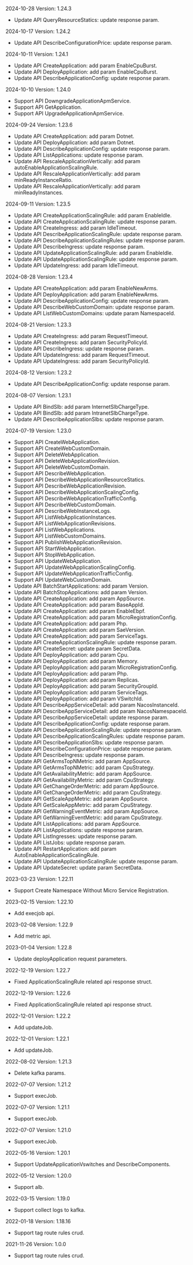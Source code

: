2024-10-28 Version: 1.24.3
- Update API QueryResourceStatics: update response param.


2024-10-17 Version: 1.24.2
- Update API DescribeConfigurationPrice: update response param.


2024-10-11 Version: 1.24.1
- Update API CreateApplication: add param EnableCpuBurst.
- Update API DeployApplication: add param EnableCpuBurst.
- Update API DescribeApplicationConfig: update response param.


2024-10-10 Version: 1.24.0
- Support API DowngradeApplicationApmService.
- Support API GetApplication.
- Support API UpgradeApplicationApmService.


2024-09-24 Version: 1.23.6
- Update API CreateApplication: add param Dotnet.
- Update API DeployApplication: add param Dotnet.
- Update API DescribeApplicationConfig: update response param.
- Update API ListApplications: update response param.
- Update API RescaleApplicationVertically: add param autoEnableApplicationScalingRule.
- Update API RescaleApplicationVertically: add param minReadyInstanceRatio.
- Update API RescaleApplicationVertically: add param minReadyInstances.


2024-09-11 Version: 1.23.5
- Update API CreateApplicationScalingRule: add param EnableIdle.
- Update API CreateApplicationScalingRule: update response param.
- Update API CreateIngress: add param IdleTimeout.
- Update API DescribeApplicationScalingRule: update response param.
- Update API DescribeApplicationScalingRules: update response param.
- Update API DescribeIngress: update response param.
- Update API UpdateApplicationScalingRule: add param EnableIdle.
- Update API UpdateApplicationScalingRule: update response param.
- Update API UpdateIngress: add param IdleTimeout.


2024-08-28 Version: 1.23.4
- Update API CreateApplication: add param EnableNewArms.
- Update API DeployApplication: add param EnableNewArms.
- Update API DescribeApplicationConfig: update response param.
- Update API DescribeWebCustomDomain: update response param.
- Update API ListWebCustomDomains: update param NamespaceId.


2024-08-21 Version: 1.23.3
- Update API CreateIngress: add param RequestTimeout.
- Update API CreateIngress: add param SecurityPolicyId.
- Update API DescribeIngress: update response param.
- Update API UpdateIngress: add param RequestTimeout.
- Update API UpdateIngress: add param SecurityPolicyId.


2024-08-12 Version: 1.23.2
- Update API DescribeApplicationConfig: update response param.


2024-08-07 Version: 1.23.1
- Update API BindSlb: add param InternetSlbChargeType.
- Update API BindSlb: add param IntranetSlbChargeType.
- Update API DescribeApplicationSlbs: update response param.


2024-07-19 Version: 1.23.0
- Support API CreateWebApplication.
- Support API CreateWebCustomDomain.
- Support API DeleteWebApplication.
- Support API DeleteWebApplicationRevision.
- Support API DeleteWebCustomDomain.
- Support API DescribeWebApplication.
- Support API DescribeWebApplicationResourceStatics.
- Support API DescribeWebApplicationRevision.
- Support API DescribeWebApplicationScalingConfig.
- Support API DescribeWebApplicationTrafficConfig.
- Support API DescribeWebCustomDomain.
- Support API DescribeWebInstanceLogs.
- Support API ListWebApplicationInstances.
- Support API ListWebApplicationRevisions.
- Support API ListWebApplications.
- Support API ListWebCustomDomains.
- Support API PublishWebApplicationRevision.
- Support API StartWebApplication.
- Support API StopWebApplication.
- Support API UpdateWebApplication.
- Support API UpdateWebApplicationScalingConfig.
- Support API UpdateWebApplicationTrafficConfig.
- Support API UpdateWebCustomDomain.
- Update API BatchStartApplications: add param Version.
- Update API BatchStopApplications: add param Version.
- Update API CreateApplication: add param AppSource.
- Update API CreateApplication: add param BaseAppId.
- Update API CreateApplication: add param EnableEbpf.
- Update API CreateApplication: add param MicroRegistrationConfig.
- Update API CreateApplication: add param Php.
- Update API CreateApplication: add param SaeVersion.
- Update API CreateApplication: add param ServiceTags.
- Update API CreateApplicationScalingRule: update response param.
- Update API CreateSecret: update param SecretData.
- Update API DeployApplication: add param Cpu.
- Update API DeployApplication: add param Memory.
- Update API DeployApplication: add param MicroRegistrationConfig.
- Update API DeployApplication: add param Php.
- Update API DeployApplication: add param Replicas.
- Update API DeployApplication: add param SecurityGroupId.
- Update API DeployApplication: add param ServiceTags.
- Update API DeployApplication: add param VSwitchId.
- Update API DescribeAppServiceDetail: add param NacosInstanceId.
- Update API DescribeAppServiceDetail: add param NacosNamespaceId.
- Update API DescribeAppServiceDetail: update response param.
- Update API DescribeApplicationConfig: update response param.
- Update API DescribeApplicationScalingRule: update response param.
- Update API DescribeApplicationScalingRules: update response param.
- Update API DescribeApplicationSlbs: update response param.
- Update API DescribeConfigurationPrice: update response param.
- Update API DescribeIngress: update response param.
- Update API GetArmsTopNMetric: add param AppSource.
- Update API GetArmsTopNMetric: add param CpuStrategy.
- Update API GetAvailabilityMetric: add param AppSource.
- Update API GetAvailabilityMetric: add param CpuStrategy.
- Update API GetChangeOrderMetric: add param AppSource.
- Update API GetChangeOrderMetric: add param CpuStrategy.
- Update API GetScaleAppMetric: add param AppSource.
- Update API GetScaleAppMetric: add param CpuStrategy.
- Update API GetWarningEventMetric: add param AppSource.
- Update API GetWarningEventMetric: add param CpuStrategy.
- Update API ListApplications: add param AppSource.
- Update API ListApplications: update response param.
- Update API ListIngresses: update response param.
- Update API ListJobs: update response param.
- Update API RestartApplication: add param AutoEnableApplicationScalingRule.
- Update API UpdateApplicationScalingRule: update response param.
- Update API UpdateSecret: update param SecretData.


2023-03-23 Version: 1.22.11
- Support Create Namespace Without Micro Service Registration.

2023-02-15 Version: 1.22.10
- Add execjob api.

2023-02-08 Version: 1.22.9
- Add metric api.

2023-01-04 Version: 1.22.8
- Update deployApplication request parameters.

2022-12-19 Version: 1.22.7
- Fixed ApplicationScalingRule related api response struct.

2022-12-19 Version: 1.22.6
- Fixed ApplicationScalingRule related api response struct.

2022-12-01 Version: 1.22.2
- Add updateJob.

2022-12-01 Version: 1.22.1
- Add updateJob.

2022-08-02 Version: 1.21.3
- Delete kafka params.

2022-07-07 Version: 1.21.2
- Support execJob.

2022-07-07 Version: 1.21.1
- Support execJob.

2022-07-07 Version: 1.21.0
- Support execJob.

2022-05-16 Version: 1.20.1
- Support UpdateApplicationVswitches and DescribeComponents.

2022-05-12 Version: 1.20.0
- Support alb.

2022-03-15 Version: 1.19.0
- Support collect logs to kafka.

2022-01-18 Version: 1.18.16
- Support tag route rules crud.

2021-11-26 Version: 1.0.0
- Support tag route rules crud.

